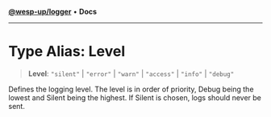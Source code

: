 [**@wesp-up/logger**](../README.md) • **Docs**

---

# Type Alias: Level

> **Level**: `"silent"` \| `"error"` \| `"warn"` \| `"access"` \| `"info"` \| `"debug"`

Defines the logging level. The level is in order of priority, Debug being
the lowest and Silent being the highest. If Silent is chosen, logs should
never be sent.
